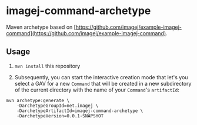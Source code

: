 imagej-command-archetype
========================

Maven archetype based on [https://github.com/imagej/example-imagej-command](https://github.com/imagej/example-imagej-command).

Usage
-----

1. `mvn install` this repository

2. Subsequently, you can start the interactive creation mode that let's you select a GAV for a new `Command` that will be created in a new subdirectory of the current directory with the name of your `Command`'s `artifactId`:

```
mvn archetype:generate \
    -DarchetypeGroupId=net.imagej \
    -DarchetypeArtifactId=imagej-command-archetype \
    -DarchetypeVersion=0.0.1-SNAPSHOT
```
